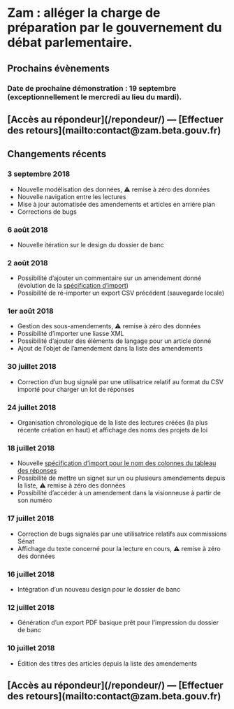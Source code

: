 # Zam : alléger la charge de préparation par le gouvernement du débat parlementaire.

## Prochains évènements

### Date de prochaine démonstration : 19 septembre (exceptionnellement le mercredi au lieu du mardi).

<h2 class="center">[Accès au répondeur](/repondeur/) — [Effectuer des retours](mailto:contact@zam.beta.gouv.fr)</h2>

## Changements récents

### 3 septembre 2018

*   Nouvelle modélisation des données, ⚠︎ remise à zéro des données
*   Nouvelle navigation entre les lectures
*   Mise à jour automatisée des amendements et articles en arrière plan
*   Corrections de bugs

### 6 août 2018

*   Nouvelle itération sur le design du dossier de banc

### 2 août 2018

*   Possibilité d’ajouter un commentaire sur un amendement donné (évolution de la [spécification d’import](https://github.com/betagouv/zam/wiki/Sp%C3%A9cification-import-r%C3%A9ponses))
*   Possibilité de ré-importer un export CSV précédent (sauvegarde locale)

### 1er août 2018

*   Gestion des sous-amendements, ⚠︎ remise à zéro des données
*   Possibilité d’importer une liasse XML
*   Possibilité d’ajouter des éléments de langage pour un article donné
*   Ajout de l’objet de l’amendement dans la liste des amendements

### 30 juillet 2018

*   Correction d’un bug signalé par une utilisatrice relatif au format du CSV importé pour charger un lot de réponses

### 24 juillet 2018

*   Organisation chronologique de la liste des lectures créées (la plus récente création en haut) et affichage des noms des projets de loi

### 18 juillet 2018

*   Nouvelle [spécification d’import pour le nom des colonnes du tableau des réponses](https://github.com/betagouv/zam/wiki/Sp%C3%A9cification-import-r%C3%A9ponses)
*   Possibilité de mettre un signet sur un ou plusieurs amendements depuis la liste, ⚠︎ remise à zéro des données
*   Possibilité d’accéder à un amendement dans la visionneuse à partir de son numéro

### 17 juillet 2018

*   Correction de bugs signalés par une utilisatrice relatifs aux commissions Sénat
*   Affichage du texte concerné pour la lecture en cours, ⚠︎ remise à zéro des données

### 16 juillet 2018

*   Intégration d’un nouveau design pour le dossier de banc

### 12 juillet 2018

*   Génération d’un export PDF basique prêt pour l’impression du dossier de banc

### 10 juillet 2018

*   Édition des titres des articles depuis la liste des amendements

<h2 class="center">[Accès au répondeur](/repondeur/) — [Effectuer des retours](mailto:contact@zam.beta.gouv.fr)</h2>
